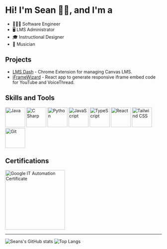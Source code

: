 # Hi! I'm Sean 👋🏻, and I'm a
* 👨🏻‍💻 Software Engineer
* 🖥️ LMS Administrator
* 🎓 Instructional Designer
* 🎹 Musician

## Projects
* [LMS Dash](https://chromewebstore.google.com/detail/lms-dash/dphccimingcbmlkehpflgkningeomenp) - Chrome Extension for managing Canvas LMS.
* [iFrameWizard](https://github.com/seanbeirnes/iFrame_Wizard) - React app to generate responsive iframe embed code for YouTube and VoiceThread.

## Skills and Tools
<p>
  <img alt="Java" title="Java" height="64" src="https://cdn.jsdelivr.net/gh/devicons/devicon@latest/icons/java/java-original-wordmark.svg" />
  <img alt="C Sharp" title="C#" height="64" src="https://cdn.jsdelivr.net/gh/devicons/devicon/icons/csharp/csharp-original.svg" />
  <img alt="Python" title="Python" height="64" src="https://cdn.jsdelivr.net/gh/devicons/devicon/icons/python/python-original.svg" />   
  <img alt="JavaScript" title="JavaScript" height="64" src="https://cdn.jsdelivr.net/gh/devicons/devicon/icons/javascript/javascript-original.svg" />
  <img alt="TypeScript" title="TypeScript" height="64" src="https://cdn.jsdelivr.net/gh/devicons/devicon/icons/typescript/typescript-original.svg" />      
  <img alt="React" title="React" height="64" src="https://cdn.jsdelivr.net/gh/devicons/devicon/icons/react/react-original.svg" /> 
  <img alt="Tailwind CSS" title="Tailwind CSS" height="64" src="https://cdn.jsdelivr.net/gh/devicons/devicon@latest/icons/tailwindcss/tailwindcss-original.svg" />    
  <img alt="Git" title="Git" height="64" src="https://cdn.jsdelivr.net/gh/devicons/devicon/icons/git/git-original.svg" />
       
</p>                    

## Certifications
<p>
  <a title="Google IT Automation Certificate" href="https://www.credly.com/badges/81d390a1-21ce-486f-8fe5-35a4be18e3e6">
    <img alt="Google IT Automation Certificate" height="192" src="https://images.credly.com/size/680x680/images/efbdc0d6-b46e-4e3c-8cf8-2314d8a5b971/GCC_badge_python_1000x1000.png" />
  </a>
  
</p>

<hr>

![Seans's GitHub stats](https://github-readme-stats.vercel.app/api?username=seanbeirnes\&show_icons=true\&show=prs_merged&rank_icon=github)
![Top Langs](https://github-readme-stats.vercel.app/api/top-langs/?username=seanbeirnes&hide_progress=true)
